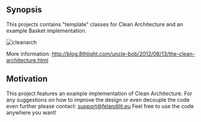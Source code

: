 ## Synopsis

This projects contains "template" classes for Clean Architecture and an example Basket implementation.

![cleanarch](http://i.imgur.com/WkBAATy.png)

More information:
http://blog.8thlight.com/uncle-bob/2012/08/13/the-clean-architecture.html

## Motivation

This project features an example implementation of Clean Architecture. For any suggestions on how to improve the design or even decouple the code even further please contact: support@felandilit.eu
Feel free to use the code anywhere you want!

